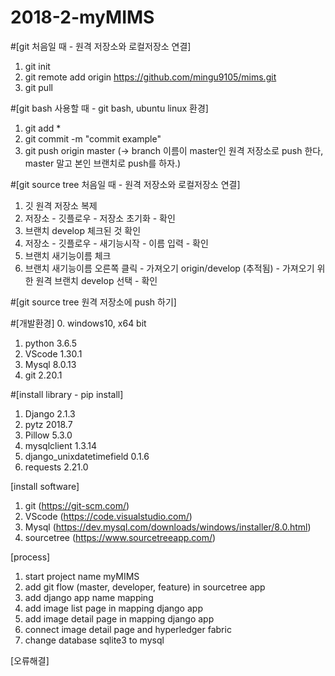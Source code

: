 # 2018-2-myMIMS

#[git 처음일 때 - 원격 저장소와 로컬저장소 연결]
1. git init
2. git remote add origin https://github.com/mingu9105/mims.git
3. git pull

#[git bash 사용할 때 - git bash, ubuntu linux 환경]
1. git add *
2. git commit -m "commit example"
3. git push origin master (-> branch 이름이 master인 원격 저장소로 push 한다, master 말고 본인 브랜치로 push를 하자.)

#[git source tree 처음일 때 - 원격 저장소와 로컬저장소 연결]
1. 깃 원격 저장소 복제
2. 저장소 - 깃플로우 - 저장소 초기화 - 확인
3. 브랜치 develop 체크된 것 확인
4. 저장소 - 깃플로우 - 새기능시작 - 이름 입력 - 확인
5. 브랜치 새기능이름 체크
6. 브랜치 새기능이름 오른쪽 클릭 - 가져오기 origin/develop (추적됨) - 가져오기 위한 원격 브랜치 develop 선택 - 확인

#[git source tree 원격 저장소에 push 하기]

#[개발환경]
0. windows10, x64 bit
1. python 3.6.5
3. VScode 1.30.1
4. Mysql 8.0.13
5. git 2.20.1

#[install library - pip install]
1. Django 2.1.3
2. pytz 2018.7
3. Pillow 5.3.0
4. mysqlclient 1.3.14
5. django_unixdatetimefield 0.1.6
6. requests 2.21.0

[install software]
1. git (https://git-scm.com/)
2. VScode (https://code.visualstudio.com/)
3. Mysql (https://dev.mysql.com/downloads/windows/installer/8.0.html)
4. sourcetree (https://www.sourcetreeapp.com/)

[process]
1. start project name myMIMS
2. add git flow (master, developer, feature) in sourcetree app
3. add django app name mapping
4. add image list page in mapping django app
5. add image detail page in mapping django app
6. connect image detail page and hyperledger fabric
7. change database sqlite3 to mysql

[오류해결]
